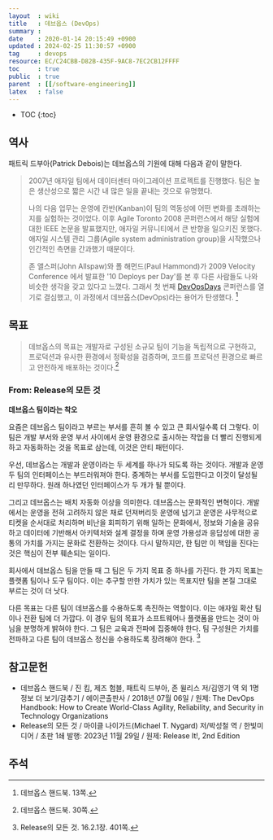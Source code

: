 ```yaml
---
layout  : wiki
title   : 데브옵스 (DevOps)
summary : 
date    : 2020-01-14 20:15:49 +0900
updated : 2024-02-25 11:30:57 +0900
tag     : devops
resource: EC/C24CBB-D82B-435F-9AC8-7EC2CB12FFFF
toc     : true
public  : true
parent  : [[/software-engineering]]
latex   : false
---
```

* TOC
{:toc}

## 역사

패트릭 드부아(Patrick Debois)는 데브옵스의 기원에 대해 다음과 같이 말한다.

> 2007년 애자일 팀에서 데이터센터 마이그레이션 프로젝트를 진행했다. 팀은 높은 생산성으로 짧은 시간 내 많은 일을 끝내는 것으로 유명했다.
>
> 나의 다음 업무는 운영에 칸반(Kanban)이 팀의 역동성에 어떤 변화를 초래하는지를 실험하는 것이었다. 이후 Agile Toronto 2008 콘퍼런스에서 해당 실험에 대한 IEEE 논문을 발표했지만, 애자일 커뮤니티에서 큰 반향을 일으키진 못했다. 애자일 시스템 관리 그룹(Agile system administration group)을 시작했으나 인간적인 측면을 간과했기 때문이다.
>
> 존 앨스퍼(John Allspaw)와 폴 해먼드(Paul Hammond)가 2009 Velocity Conference 에서 발표한 '10 Deploys per Day'를 본 후 다른 사람들도 나와 비슷한 생각을 갖고 있다고 느꼈다. 그래서 첫 번째 [DevOpsDays]( https://devopsdays.org/ ) 콘퍼런스를 열기로 결심했고, 이 과정에서 데브옵스(DevOps)라는 용어가 탄생했다.
[^handbook-13]

## 목표

> 데브옵스의 목표는 개발자로 구성된 소규모 팀이 기능을 독립적으로 구현하고, 프로덕션과 유사한 환경에서 정확성을 검증하며, 코드를 프로덕션 환경으로 빠르고 안전하게 배포하는 것이다.[^handbook-30]

<span/>

### From: Release의 모든 것

>
**데브옵스 팀이라는 착오**
>
요즘은 데브옵스 팀이라고 부르는 부서를 흔히 볼 수 있고 큰 회사일수록 더 그렇다.
이 팀은 개발 부서와 운영 부서 사이에서 운영 환경으로 출시하는 작업을 더 빨리 진행되게 하고 자동화하는 것을 목표로 삼는데, 이것은 안티 패턴이다.
>
우선, 데브옵스는 개발과 운영이라는 두 세계를 하나가 되도록 하는 것이다.
개발과 운영 두 팀의 인터페이스는 부드러워져야 한다.
중계하는 부서를 도입한다고 이것이 달성될 리 만무하다.
원래 하나였던 인터페이스가 두 개가 될 뿐이다.
>
그리고 데브옵스는 배치 자동화 이상을 의미한다.
데브옵스는 문화적인 변혁이다.
개발에서는 운영을 전혀 고려하지 않은 채로 던져버리듯 운영에 넘기고 운영은 사무적으로 티켓을 순서대로 처리하며 비난을 회피하기 위해 일하는 문화에서,
정보와 기술을 공유하고 데이터에 기반해서 아키텍처와 설계 결정을 하며 운영 가용성과 응답성에 대한 공통의 가치를 가지는 문화로 전환하는 것이다.
다시 말하지만, 한 팀만 이 책임을 진다는 것은 핵심이 전부 훼손되는 일이다.
>
회사에서 데브옵스 팀을 만들 때 그 팀은 두 가지 목표 중 하나를 가진다.
한 가지 목표는 플랫폼 팀이나 도구 팀이다.
이는 추구할 만한 가치가 있는 목표지만 팀을 본질 그대로 부르는 것이 더 낫다.
>
다른 목표는 다른 팀이 데브옵스를 수용하도록 촉진하는 역할이다.
이는 애자일 확산 팀이나 전환 팀에 더 가깝다.
이 경우 팀의 목표가 소프트웨어나 플랫폼을 만드는 것이 아님을 분명하게 밝혀야 한다.
그 팀은 교육과 전파에 집중해야 한다.
팀 구성원은 가치를 전파하고 다른 팀이 데브옵스 정신을 수용하도록 장려해야 한다.
[^release-401]

## 참고문헌

- 데브옵스 핸드북 / 진 킴, 제즈 험블, 패트릭 드부아, 존 윌리스 저/김영기 역 외 1명 정보 더 보기/감추기 / 에이콘출판사 / 2018년 07월 06일 / 원제: The DevOps Handbook: How to Create World-Class Agility, Reliability, and Security in Technology Organizations
- Release의 모든 것 / 마이클 나이가드(Michael T. Nygard) 저/박성철 역 / 한빛미디어 / 초판 1쇄 발행: 2023년 11월 29일 / 원제: Release It!, 2nd Edition

## 주석

[^handbook-13]: 데브옵스 핸드북. 13쪽.
[^handbook-30]: 데브옵스 핸드북. 30쪽.
[^release-401]: Release의 모든 것. 16.2.1장. 401쪽.

